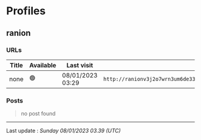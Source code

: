 # Profiles

## **ranion**


### URLs
| Title | Available | Last visit | fqdn | screen 
|---|---|---|---|---|
| none | 🟢 | 08/01/2023 03:29 | `http://ranionv3j2o7wrn3um6de33eccbchhg32mkgnnoi72enkpp7jc25h3ad.onion` | <a href="https://www.ransomware.live/screenshots/ranionv3j2o7wrn3um6de33eccbchhg32mkgnnoi72enkpp7jc25h3ad-onion.png" target=_blank>📸</a> | 

### Posts

> no post found


 --- 


Last update : _Sunday 08/01/2023 03.39 (UTC)_
